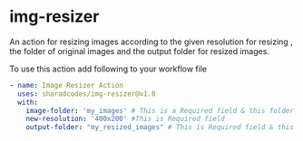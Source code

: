 # img-resizer
An action for resizing images according to the given resolution for resizing , the folder of original images and the output folder for resized images.

To use this action add following to your workflow file

```yml
- name: Image Resizer Action
  uses: sharadcodes/img-resizer@v1.0
  with:
    image-folder: 'my_images' # This is a Required field & this folder has original images
    new-resolution: '400x200' #This is Required field
    output-folder: "my_resized_images" # This is Required field & this folder will be used to store resized images
```
